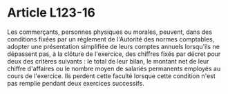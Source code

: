# Article L123-16

Les  commerçants, personnes physiques ou morales, peuvent, dans des  conditions fixées par un règlement de l'Autorité des normes comptables,  adopter une présentation simplifiée de leurs comptes annuels lorsqu'ils  ne dépassent pas, à la clôture de l'exercice, des chiffres fixés par  décret pour deux des critères suivants : le total de leur bilan, le  montant net de leur chiffre d'affaires ou le nombre moyen de salariés  permanents employés au cours de l'exercice. Ils perdent cette faculté lorsque cette condition n'est pas remplie pendant deux exercices successifs.
